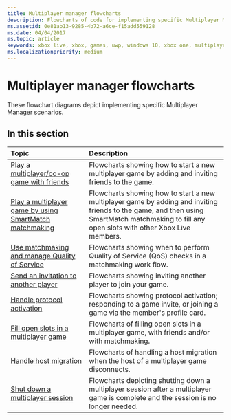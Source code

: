```yaml
---
title: Multiplayer manager flowcharts
description: Flowcharts of code for implementing specific Multiplayer Manager scenarios.
ms.assetid: 0e81ab13-9285-4b72-a6ce-f15add559128
ms.date: 04/04/2017
ms.topic: article
keywords: xbox live, xbox, games, uwp, windows 10, xbox one, multiplayer manager, flowchart
ms.localizationpriority: medium
---
```

# Multiplayer manager flowcharts

These flowchart diagrams depict implementing specific Multiplayer Manager scenarios.

## In this section

| Topic                                                                                                                                             | Description                                                                                                   |
|:--------------------------------------------------------------------------------------------------------------------------------------------------|:--------------------------------------------------------------------------------------------------------------|
| [Play a multiplayer/co-op game with friends](mpm-flowcharts/mpm-play-with-friends.md) | Flowcharts showing how to start a new multiplayer game by adding and inviting friends to the game. |
| [Play a multiplayer game by using SmartMatch matchmaking](mpm-flowcharts/mpm-play-with-smartmatch-matchmaking.md) | Flowcharts showing how to start a new multiplayer game by adding and inviting friends to the game, and then using SmartMatch matchmaking to fill any open slots with other Xbox Live members. |
| [Use matchmaking and manage Quality of Service](mpm-flowcharts/mpm-use-matchmaking-and-qos.md) | Flowcharts showing when to perform Quality of Service (QoS) checks in a matchmaking work flow. |
| [Send an invitation to another player](mpm-flowcharts/mpm-send-invites.md) | Flowcharts showing inviting another player to join your game. |
| [Handle protocol activation](mpm-flowcharts/mpm-on-protocol-activation.md) | Flowcharts showing protocol activation; responding to a game invite, or joining a game via the member's profile card. |
| [Fill open slots in a multiplayer game](mpm-flowcharts/mpm-fill-open-slots.md) | Flowcharts of filling open slots in a multiplayer game, with friends and/or with matchmaking. |
| [Handle host migration](mpm-flowcharts/mpm-host-migration.md) | Flowcharts of handling a host migration when the host of a multiplayer game disconnects. |
| [Shut down a multiplayer session](mpm-flowcharts/mpm-shut-down.md) | Flowcharts depicting shutting down a multiplayer session after a multiplayer game is complete and the session is no longer needed. |

